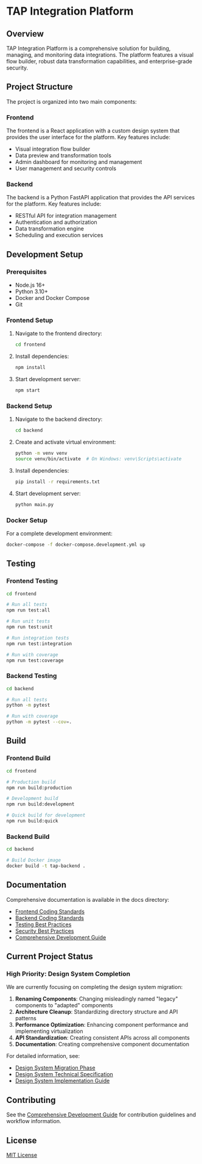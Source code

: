 # TAP Integration Platform

## Overview

TAP Integration Platform is a comprehensive solution for building, managing, and monitoring data integrations. The platform features a visual flow builder, robust data transformation capabilities, and enterprise-grade security.

## Project Structure

The project is organized into two main components:

### Frontend

The frontend is a React application with a custom design system that provides the user interface for the platform. Key features include:

- Visual integration flow builder
- Data preview and transformation tools
- Admin dashboard for monitoring and management
- User management and security controls

### Backend

The backend is a Python FastAPI application that provides the API services for the platform. Key features include:

- RESTful API for integration management
- Authentication and authorization
- Data transformation engine
- Scheduling and execution services

## Development Setup

### Prerequisites

- Node.js 16+
- Python 3.10+
- Docker and Docker Compose
- Git

### Frontend Setup

1. Navigate to the frontend directory:

   ```bash
   cd frontend
   ```

2. Install dependencies:

   ```bash
   npm install
   ```

3. Start development server:

   ```bash
   npm start
   ```

### Backend Setup

1. Navigate to the backend directory:

   ```bash
   cd backend
   ```

2. Create and activate virtual environment:

   ```bash
   python -m venv venv
   source venv/bin/activate  # On Windows: venv\Scripts\activate
   ```

3. Install dependencies:

   ```bash
   pip install -r requirements.txt
   ```

4. Start development server:

   ```bash
   python main.py
   ```

### Docker Setup

For a complete development environment:

```bash
docker-compose -f docker-compose.development.yml up
```

## Testing

### Frontend Testing

```bash
cd frontend

# Run all tests
npm run test:all

# Run unit tests
npm run test:unit

# Run integration tests
npm run test:integration

# Run with coverage
npm run test:coverage
```

### Backend Testing

```bash
cd backend

# Run all tests
python -m pytest

# Run with coverage
python -m pytest --cov=.
```

## Build

### Frontend Build

```bash
cd frontend

# Production build
npm run build:production

# Development build
npm run build:development

# Quick build for development
npm run build:quick
```

### Backend Build

```bash
cd backend

# Build Docker image
docker build -t tap-backend .
```

## Documentation

Comprehensive documentation is available in the docs directory:

- [Frontend Coding Standards](Documentation/FrontendCodingStandards.md)
- [Backend Coding Standards](Documentation/BackendCodingStandards.md)
- [Testing Best Practices](Documentation/TestingBestPractices.md)
- [Security Best Practices](Documentation/SecurityBestPractices.md)
- [Comprehensive Development Guide](Documentation/ComprehensiveDevelopmentGuide.md)

## Current Project Status

### High Priority: Design System Completion

We are currently focusing on completing the design system migration:

1. **Renaming Components**: Changing misleadingly named "legacy" components to "adapted" components
2. **Architecture Cleanup**: Standardizing directory structure and API patterns
3. **Performance Optimization**: Enhancing component performance and implementing virtualization
4. **API Standardization**: Creating consistent APIs across all components
5. **Documentation**: Creating comprehensive component documentation

For detailed information, see:
- [Design System Migration Phase](project/final_npm_test/design_system_migration_phase.md)
- [Design System Technical Specification](project/final_npm_test/design_system_technical_spec.md)
- [Design System Implementation Guide](project/final_npm_test/design_system_implementation_guide.md)

## Contributing

See the [Comprehensive Development Guide](Documentation/ComprehensiveDevelopmentGuide.md) for contribution guidelines and workflow information.

## License

[MIT License](LICENSE)